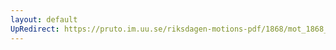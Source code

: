 ```yaml
---
layout: default
UpRedirect: https://pruto.im.uu.se/riksdagen-motions-pdf/1868/mot_1868__ak__326/mot_1868__ak__326-001.pdf
---
```

